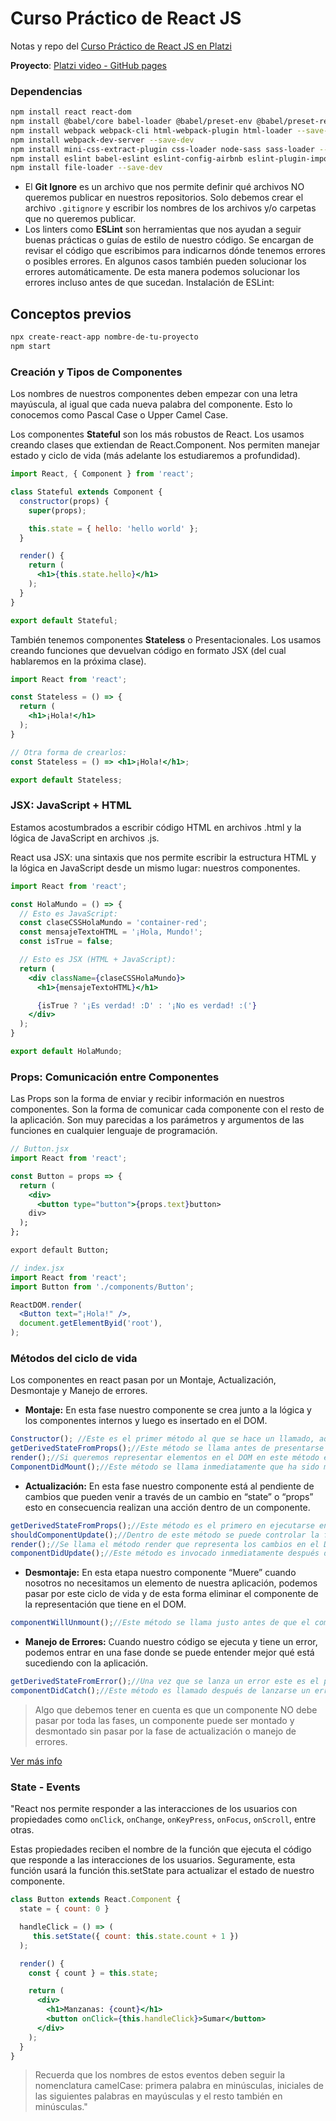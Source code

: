 # Curso Práctico de React JS
Notas y repo del [Curso Práctico de React JS en Platzi](https://platzi.com/clases/react-ejs/)

**Proyecto**: [Platzi video - GitHub pages](https://hectormoreira.github.io/reactjs-practico/dist/)

### Dependencias
```bash
npm install react react-dom
npm install @babel/core babel-loader @babel/preset-env @babel/preset-react --save-dev
npm install webpack webpack-cli html-webpack-plugin html-loader --save-dev
npm install webpack-dev-server --save-dev
npm install mini-css-extract-plugin css-loader node-sass sass-loader --save-dev
npm install eslint babel-eslint eslint-config-airbnb eslint-plugin-import eslint-plugin-react eslint-plugin-jsx-a11y --save-dev
npm install file-loader --save-dev
```

- El **Git Ignore** es un archivo que nos permite definir qué archivos NO queremos publicar en nuestros repositorios. Solo debemos crear el archivo `.gitignore` y escribir los nombres de los archivos y/o carpetas que no queremos publicar.
- Los linters como **ESLint** son herramientas que nos ayudan a seguir buenas prácticas o guías de estilo de nuestro código.
Se encargan de revisar el código que escribimos para indicarnos dónde tenemos errores o posibles errores. En algunos casos también pueden solucionar los errores automáticamente. De esta manera podemos solucionar los errores incluso antes de que sucedan.
Instalación de ESLint:


## Conceptos previos
```sh
npx create-react-app nombre-de-tu-proyecto
npm start
```
### Creación y Tipos de Componentes
Los nombres de nuestros componentes deben empezar con una letra mayúscula, al igual que cada nueva palabra del componente. Esto lo conocemos como Pascal Case o Upper Camel Case.

Los componentes **Stateful** son los más robustos de React. Los usamos creando clases que extiendan de React.Component. Nos permiten manejar estado y ciclo de vida (más adelante los estudiaremos a profundidad).

```jsx
import React, { Component } from 'react';

class Stateful extends Component {
  constructor(props) {
    super(props);

    this.state = { hello: 'hello world' };
  }

  render() {
    return (
      <h1>{this.state.hello}</h1>
    );
  }
}

export default Stateful;
```
También tenemos componentes **Stateless** o Presentacionales. Los usamos creando funciones que devuelvan código en formato JSX (del cual hablaremos en la próxima clase).

```jsx
import React from 'react';

const Stateless = () => {
  return (
    <h1>¡Hola!</h1>
  );
}

// Otra forma de crearlos:
const Stateless = () => <h1>¡Hola!</h1>;

export default Stateless;
```
### JSX: JavaScript + HTML
Estamos acostumbrados a escribir código HTML en archivos .html y la lógica de JavaScript en archivos .js.

React usa JSX: una sintaxis que nos permite escribir la estructura HTML y la lógica en JavaScript desde un mismo lugar: nuestros componentes.

```jsx
import React from 'react';

const HolaMundo = () => {
  // Esto es JavaScript:
  const claseCSSHolaMundo = 'container-red';
  const mensajeTextoHTML = '¡Hola, Mundo!';
  const isTrue = false;

  // Esto es JSX (HTML + JavaScript):
  return (
    <div className={claseCSSHolaMundo}>
      <h1>{mensajeTextoHTML}</h1>

      {isTrue ? '¡Es verdad! :D' : '¡No es verdad! :('}
    </div>
  );
}

export default HolaMundo;
```

### Props: Comunicación entre Componentes

Las Props son la forma de enviar y recibir información en nuestros componentes. Son la forma de comunicar cada componente con el resto de la aplicación. Son muy parecidas a los parámetros y argumentos de las funciones en cualquier lenguaje de programación.

```jsx
// Button.jsx
import React from 'react';

const Button = props => {
  return (
	<div>
	  <button type="button">{props.text}button>
	div>
  );
};

export default Button;
```
```jsx
// index.jsx
import React from 'react';
import Button from './components/Button';

ReactDOM.render(
  <Button text="¡Hola!" />,
  document.getElementByid('root'),
);
```
### Métodos del ciclo de vida
Los componentes en react pasan por un Montaje, Actualización, Desmontaje y Manejo de errores.
- **Montaje:** En esta fase nuestro componente se crea junto a la lógica y los componentes internos y luego es insertado en el DOM.
```jsx
Constructor(); //Este es el primer método al que se hace un llamado, aquí es donde se inicializan los métodos controladores, eventos del estado.
getDerivedStateFromProps();//Este método se llama antes de presentarse en el DOM y nos permite actualizar el estado interno en respuesta a un cambio en las propiedades, es considerado un método de cuidado, ya que su implementación puede causar errores sutiles.
render();//Si queremos representar elementos en el DOM en este método es donde se escribe esta lógica, usualmente utilizamos JSX para trabajar y presentar nuestra aplicación.
ComponentDidMount();//Este método se llama inmediatamente que ha sido montado en el DOM, aquí es donde trabajamos con eventos que permitan interactuar con nuestro componente.
```
- **Actualización:** En esta fase nuestro componente está al pendiente de cambios que pueden venir a través de un cambio en “state” o “props” esto en consecuencia realizan una acción dentro de un componente.
```jsx
getDerivedStateFromProps();//Este método es el primero en ejecutarse en la fase de actualización y funciona de la misma forma que en el montaje.
shouldComponentUpdate();//Dentro de este método se puede controlar la fase de actualización, podemos devolver un valor entre verdadero o falso si queremos actualizar o no el componente y es utilizado principalmente para optimización.
render();//Se llama el método render que representa los cambios en el DOM.
componentDidUpdate();//Este método es invocado inmediatamente después de que el componente se actualiza y recibe como argumentos las propiedades y el estado y es donde podemos manejar nuestro componente.
```
- **Desmontaje:** En esta etapa nuestro componente “Muere” cuando nosotros no necesitamos un elemento de nuestra aplicación, podemos pasar por este ciclo de vida y de esta forma eliminar el componente de la representación que tiene en el DOM.
```jsx
componentWillUnmount();//Este método se llama justo antes de que el componente sea destruido o eliminado del DOM.
```
- **Manejo de Errores:** Cuando nuestro código se ejecuta y tiene un error, podemos entrar en una fase donde se puede entender mejor qué está sucediendo con la aplicación.
```jsx
getDerivedStateFromError();//Una vez que se lanza un error este es el primer método que se llama, el cual recibe el error como argumento y cualquier valor devuelto en este método es utilizado para actualizar el estado del componente.
componentDidCatch();//Este método es llamado después de lanzarse un error y pasa como argumento el error y la información representada sobre el error.
```
> Algo que debemos tener en cuenta es que un componente NO debe pasar por toda las fases, un componente puede ser montado y desmontado sin pasar por la fase de actualización o manejo de errores.

[Ver más info](https://medium.com/@danieruone/gu%C3%ADa-b%C3%A1sica-para-entender-componentes-en-react-js-9a0b07edb1f8)

### State - Events

"React nos permite responder a las interacciones de los usuarios con propiedades como `onClick`, `onChange`, `onKeyPress`, `onFocus`, `onScroll`, entre otras.

Estas propiedades reciben el nombre de la función que ejecuta el código que responde a las interacciones de los usuarios. Seguramente, esta función usará la función this.setState para actualizar el estado de nuestro componente.
```jsx
class Button extends React.Component {
  state = { count: 0 }

  handleClick = () => (
     this.setState({ count: this.state.count + 1 })
  );

  render() {
    const { count } = this.state;

    return (
      <div>
        <h1>Manzanas: {count}</h1>
        <button onClick={this.handleClick}>Sumar</button>
      </div>
    );
  }
}
```
> Recuerda que los nombres de estos eventos deben seguir la nomenclatura camelCase: primera palabra en minúsculas, iniciales de las siguientes palabras en mayúsculas y el resto también en minúsculas."

